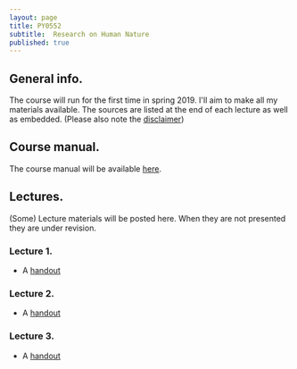 ```yaml
---
layout: page
title: PY0552
subtitle:  Research on Human Nature
published: true
---
```


## General info.

The course will run for the first time in spring 2019. I'll aim to make all my materials available. The sources are listed at the end of each lecture as well as embedded. (Please also note the [disclaimer](/disclaimer))

## Course manual.

The course manual will be available [here](/PY_0552/PY0552_outline.pdf).

## Lectures.

(Some) Lecture materials will be posted here. When they are not presented they are under revision.

### Lecture 1. 

* A [handout](/PY_0552/Lecture_1.html)

### Lecture 2.

* A [handout](/PY_0552/Lecture_2.html)

### Lecture 3.

* A [handout](/PY_0552/Lecture_3.html)